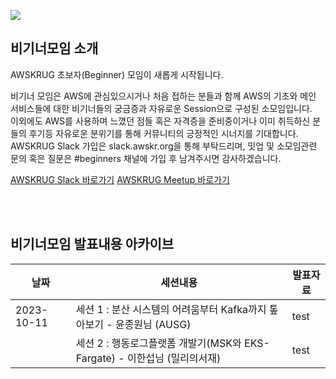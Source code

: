 ![](https://secure.meetupstatic.com/photos/event/1/f/a/6/clean_469448102.jpeg)
## 비기너모임 소개
AWSKRUG 초보자(Beginner) 모임이 새롭게 시작됩니다.<br/>

비기너 모임은 AWS에 관심있으시거나 처음 접하는 분들과 함께 AWS의 기초와 메인 서비스들에 대한 비기너들의 궁금증과 자유로운 Session으로 구성된 소모임입니다.<br/>
이외에도 AWS를 사용하며 느꼈던 점들 혹은 자격증을 준비중이거나 이미 취득하신 분들의 후기등 자유로운 분위기를 통해 커뮤니티의 긍정적인 시너지를 기대합니다.<br/>
AWSKRUG Slack 가입은 slack.awskr.org을 통해 부탁드리며, 밋업 및 소모임관련 문의 혹은 질문은 #beginners 채널에 가입 후 남겨주시면 감사하겠습니다.<br/>

[AWSKRUG Slack 바로가기](http://slack.awskr.org/)
[AWSKRUG Meetup 바로가기](https://www.meetup.com/ko-KR/awskrug/)

<br/><br/>
## 비기너모임 발표내용 아카이브
|날짜|세션내용|발표자료|
|------|---|---|
|2023-10-11|세션 1 : 분산 시스템의 어려움부터 Kafka까지 톺아보기 - 윤종원님 (AUSG)|test|
||세션 2 : 행동로그플랫폼 개발기(MSK와 EKS-Fargate) - 이한섭님 (밀리의서재)|test|
